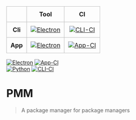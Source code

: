 <table>
	<tr id="header">
		<th />
		<th scope="col"> Tool </th>
		<th scope="col"> CI </th>
	</tr>
	<tr>
		<th scope="row"> Cli </th>
		<td>
			<a
			href="https://python.org"
			title="Built With Python">
				<img
				src="https://img.shields.io/badge/Built%20With-Python-blue?style=plasic&logo=python&labelColor=yellow"
				alt="Electron"
				/>
			</a>
		</td>
		<td>
			<a
			href="https://github.com/Charlie-Sumorok/pmm/actions/workflows/CLI-Ci.yml"
			title="CLI CI">
				<img
					src="https://github.com/Charlie-Sumorok/pmm/actions/workflows/CLI-Ci.yml/badge.svg"
					alt="CLI-CI"
				/>
			</a>
		</td>
	</tr>
	<tr>
		<th scope="row"> App </th>
		<td>
			<a
				href="https://electronjs.org"
				title="Built With Electron">
				<img
					src="https://img.shields.io/badge/Built%20With-Electron-8ce6f8?style=plasic&logo=electron&labelColor=22252f"
					alt="Electron"
				/>
			</a>
		</td>
		<td>
			<a
				href="https://github.com/Charlie-Sumorok/pmm/actions/workflows/App-Ci.yml"
				title="App CI">
				<img
					src="https://github.com/Charlie-Sumorok/pmm/actions/workflows/App-Ci.yml/badge.svg"
					alt="App-CI"
				/>
			</a>
		</td>
	</tr>
</table>

<style>
	td,
	th {
		border: 1px solid rgb(190, 190, 190);
		padding: 10px;
	}

	td {
		text-align: center;
	}
</style>

[![Electron][Electron-Badge]][Electron-Link]
[![App-CI][App-Ci-badge]][App-Ci-workflow] \
[![Python][Python-Badge]][Python-Link]
[![CLI-CI][CLI-Ci-badge]][CLI-Ci-workflow] \
[]()

[App-Ci-badge]: https://github.com/Charlie-Sumorok/pmm/actions/workflows/App-Ci.yml/badge.svg
[App-Ci-workflow]: https://github.com/Charlie-Sumorok/pmm/actions/workflows/App-Ci.yml

[CLI-Ci-badge]: https://github.com/Charlie-Sumorok/pmm/actions/workflows/CLI-Ci.yml/badge.svg
[CLI-Ci-workflow]: https://github.com/Charlie-Sumorok/pmm/actions/workflows/CLI-Ci.yml

# PMM
> A package manager for package managers

[Electron-Badge]: https://img.shields.io/badge/Built%20With-Electron-8ce6f8?style=plasic&logo=electron&labelColor=22252f
[Electron-Link]: https://electronjs.org

[Python-Badge]: https://img.shields.io/badge/Built%20With-Python-blue?style=plasic&logo=python&labelColor=yellow
[Python-Link]: https://python.org
